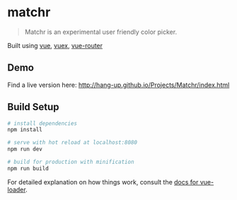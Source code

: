 # matchr

> Matchr is an experimental user friendly color picker.

Built using [vue](https://vuejs.org), [vuex](vuex.vuejs.org), [vue-router](router.vuejs.org)

## Demo
Find a live version here:  http://hang-up.github.io/Projects/Matchr/index.html

## Build Setup

``` bash
# install dependencies
npm install

# serve with hot reload at localhost:8080
npm run dev

# build for production with minification
npm run build
```

For detailed explanation on how things work, consult the [docs for vue-loader](http://vuejs.github.io/vue-loader).
